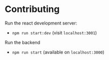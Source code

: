 # Contributing

Run the react development server:

- `npm run start:dev` (visit `localhost:3001`)

Run the backend

- `npm run start` (available on `localhost:3000`)
